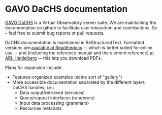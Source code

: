 # GAVO DaCHS documentation

[GAVO DaCHS](http://soft.g-vo.org/dachs) is a Virtual Observatory server suite.
We are maintaining the documentation on github to facilitate user interaction
and contributions.  So – feel free to submit bug reports or pull requests.

DaCHS documentation is maintained in ReStructuredText.  Formatted
versions are [available at
Readthedocs](http://dachs-doc.readthedocs.org/en/latest/index.html) --
which is better suited for online use -- and
(including the reference manual and the element reference) [at ARI,
Heidelberg](http://docs.g-vo.org/DaCHS/) -- this lets you download PDFs.

Plans for expansion include:

* Features-organized examples (some sort of "gallery")
* More accessible documentation separated by the different layers DaCHS
  handles, i.e.:
  * Data output/retrieved (services)
  * Query/request interfaces (renderers)
  * Input data processing (grammars)
  * Resources metadata
